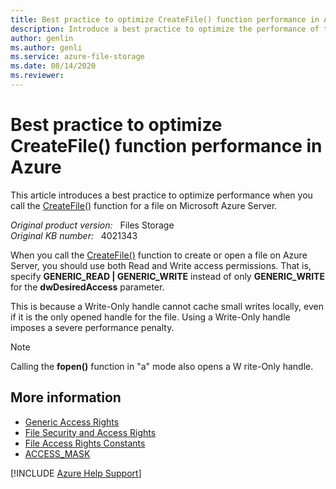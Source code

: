 ```yaml
---
title: Best practice to optimize CreateFile() function performance in Azure
description: Introduce a best practice to optimize the performance of the CreateFile() function in Azure.
author: genlin
ms.author: genli
ms.service: azure-file-storage
ms.date: 08/14/2020
ms.reviewer: 
---
```

# Best practice to optimize CreateFile() function performance in Azure

This article introduces a best practice to optimize performance when you call the [CreateFile()](/windows/win32/api/fileapi/nf-fileapi-createfilea?redirectedfrom=MSDN) function for a file on Microsoft Azure Server.

_Original product version:_ &nbsp; Files Storage  
_Original KB number:_ &nbsp; 4021343

When you call the [CreateFile()](/windows/win32/api/fileapi/nf-fileapi-createfilea?redirectedfrom=MSDN) function to create or open a file on Azure Server, you should use both Read and Write access permissions. That is, specify **GENERIC_READ | GENERIC_WRITE** instead of only **GENERIC_WRITE** for the **dwDesiredAccess** parameter.

This is because a Write-Only handle cannot cache small writes locally, even if it is the only opened handle for the file. Using a Write-Only handle imposes a severe performance penalty.

> [!NOTE]
> Calling the **fopen()** function in "a" mode also opens a W rite-Only handle.

## More information

- [Generic Access Rights](/windows/win32/secauthz/generic-access-rights?redirectedfrom=MSDN)
- [File Security and Access Rights](/windows/win32/fileio/file-security-and-access-rights?redirectedfrom=MSDN)
- [File Access Rights Constants](/windows/win32/fileio/file-access-rights-constants?redirectedfrom=MSDN)
- [ACCESS_MASK](/windows/win32/secauthz/access-mask?redirectedfrom=MSDN)

[!INCLUDE [Azure Help Support](../../includes/azure-help-support.md)]
